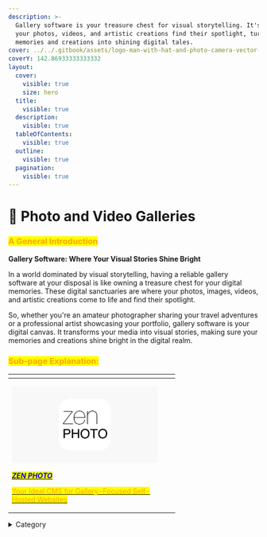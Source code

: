 ```yaml
---
description: >-
  Gallery software is your treasure chest for visual storytelling. It's where
  your photos, videos, and artistic creations find their spotlight, turning
  memories and creations into shining digital tales.
cover: ../../.gitbook/assets/logo-man-with-hat-and-photo-camera-vector-46782404.jpg
coverY: 142.86933333333332
layout:
  cover:
    visible: true
    size: hero
  title:
    visible: true
  description:
    visible: true
  tableOfContents:
    visible: true
  outline:
    visible: true
  pagination:
    visible: true
---
```


# 📸 Photo and Video Galleries

### <mark style="color:orange;">**A General Introduction**</mark>

**Gallery Software: Where Your Visual Stories Shine Bright**

In a world dominated by visual storytelling, having a reliable gallery software at your disposal is like owning a treasure chest for your digital memories. These digital sanctuaries are where your photos, images, videos, and artistic creations come to life and find their spotlight.

So, whether you're an amateur photographer sharing your travel adventures or a professional artist showcasing your portfolio, gallery software is your digital canvas. It transforms your media into visual stories, making sure your memories and creations shine bright in the digital realm.

### <mark style="color:orange;">Sub-page Explanation:</mark>



<table><thead><tr><th width="294.3333333333333"></th><th></th><th></th></tr></thead><tbody><tr><td><p><img src="../../.gitbook/assets/1200x630wa.png" alt="" data-size="original"></p><p><a href="https://docs.scaleinfinite.fr/demo-deployment/cloud-services/next-cloud-deployment"><em><mark style="color:blue;"><strong>ZEN PHOTO</strong></mark></em></a></p><p></p><p><a href="https://docs.scaleinfinite.fr/demo-deployment/photo-and-video-galleries/zenphoto-deployment"><mark style="color:orange;">Your Ideal CMS for Gallery-Focused Self-Hosted Websites</mark></a></p></td><td></td><td></td></tr></tbody></table>

<details>

<summary>Category</summary>

Kubernetes, cloud computing, DevOps, cloud services, hosting platform, container orchestration, cloud infrastructure, cloud deployment, cloud management, cloud technology, cloud solutions, photo, video

</details>
